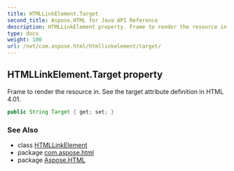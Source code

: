 ```yaml
---
title: HTMLLinkElement.Target
second_title: Aspose.HTML for Java API Reference
description: HTMLLinkElement property. Frame to render the resource in. See the target attribute definition in HTML 4.01
type: docs
weight: 100
url: /net/com.aspose.html/htmllinkelement/target/
---
```

## HTMLLinkElement.Target property

Frame to render the resource in. See the target attribute definition in HTML 4.01.

```java
public String Target { get; set; }
```

### See Also

* class [HTMLLinkElement](../)
* package [com.aspose.html](../../htmllinkelement/)
* package [Aspose.HTML](../../../)
